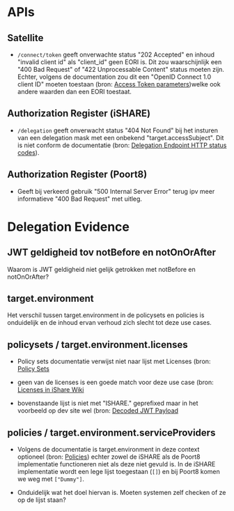 # APIs

## Satellite

- `/connect/token` geeft onverwachte status "202 Accepted" en inhoud "invalid client id" als "client_id" geen EORI is.  Dit zou waarschijnlijk een "400 Bad Request" of "422 Unprocessable Content" status moeten zijn.  Echter, volgens de documentation zou dit een "OpenID Connect 1.0 client ID" moeten toestaan (bron: [Access Token parameters](https://dev.ishareworks.org/common/token.html#parameters))welke ook andere waarden dan een EORI toestaat.

## Authorization Register (iSHARE)

- `/delegation` geeft onverwacht status "404 Not Found" bij het insturen van een delegation mask met een onbekend "target.accessSubject".  Dit is niet conform de documentatie (bron: [Delegation Endpoint HTTP status codes](https://dev.ishareworks.org/delegation/endpoint.html#http-status-codes)).


## Authorization Register (Poort8)

- Geeft bij verkeerd gebruik "500 Internal Server Error" terug ipv meer informatieve "400 Bad Request" met uitleg.

# Delegation Evidence

## JWT geldigheid tov notBefore en notOnOrAfter

Waarom is JWT geldigheid niet gelijk getrokken met notBefore en notOnOrAfter?

## target.environment

Het verschil tussen target.environment in de policysets en policies is onduidelijk en de inhoud ervan verhoud zich slecht tot deze use cases.

## policysets / target.environment.licenses

- Policy sets documentatie verwijst niet naar lijst met Licenses (bron: [Policy Sets](https://dev.ishareworks.org/delegation/policy-sets.html#refpolicysets)

- geen van de licenses is een goede match voor deze use case (bron: [Licenses in iShare Wiki](https://ishareworks.atlassian.net/wiki/spaces/IS/pages/70221903/Licenses)

- bovenstaande lijst is niet met "ISHARE." geprefixed maar in het voorbeeld op dev site wel (bron: [Decoded JWT Payload](https://dev.ishareworks.org/delegation/endpoint.html#decoded-jwt-payload)

## policies / target.environment.serviceProviders

- Volgens de documentatie is target.environment in deze context optioneel (bron: [Policies](https://dev.ishareworks.org/delegation/policy-sets.html#policies)) echter zowel de iSHARE als de Poort8 implementatie functioneren niet als deze niet gevuld is.  In de iSHARE implementatie wordt een lege lijst toegestaan (`[]`) en bij Poort8 komen we weg met `["Dummy"]`.

- Onduidelijk wat het doel hiervan is.  Moeten systemen zelf checken of ze op de lijst staan?
